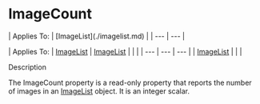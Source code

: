 




<h1 class="heading"><span class="name">ImageCount</span></h1>
| Applies To: | [ImageList](./imagelist.md) |
| --- | ---  |

| Applies To: | [ImageList](./imagelist.md) | [ImageList](./imagelist.md) |  |  |
| --- | --- | ---  |
| [ImageList](./imagelist.md) |  |  |


Description


The ImageCount property is a read-only property that reports the number of images in an [ImageList](./imagelist.md) object. It is an integer scalar.



